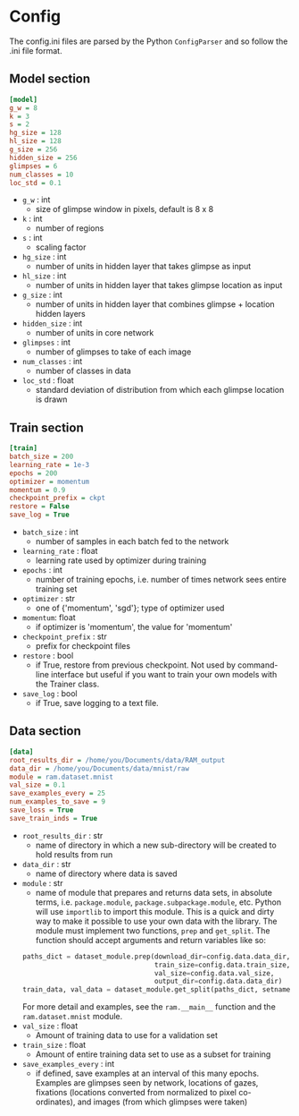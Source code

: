 # Config

The config.ini files are parsed by the Python `ConfigParser` and so follow the .ini file format.

## Model section
```ini
[model]
g_w = 8
k = 3
s = 2
hg_size = 128
hl_size = 128
g_size = 256
hidden_size = 256
glimpses = 6
num_classes = 10
loc_std = 0.1
```
- `g_w` : int
  + size of glimpse window in pixels, default is 8 x 8
- `k` : int
  + number of regions
- `s` : int
  + scaling factor
- `hg_size` : int
  + number of units in hidden layer that takes glimpse as input
- `hl_size` : int
  + number of units in hidden layer that takes glimpse location as input
- `g_size` : int
  + number of units in hidden layer that combines glimpse + location hidden layers
- `hidden_size` : int
  + number of units in core network
- `glimpses` : int
  + number of glimpses to take of each image
- `num_classes` : int
  + number of classes in data
- `loc_std` : float
  + standard deviation of distribution from which each glimpse location is drawn

## Train section
```ini
[train]
batch_size = 200
learning_rate = 1e-3
epochs = 200
optimizer = momentum
momentum = 0.9
checkpoint_prefix = ckpt
restore = False
save_log = True
```
- `batch_size` : int
  + number of samples in each batch fed to the network
- `learning_rate` : float
  + learning rate used by optimizer during training
- `epochs` : int
  + number of training epochs, i.e. number of times network sees entire training set
- `optimizer` : str
  + one of {'momentum', 'sgd'}; type of optimizer used
- `momentum`: float
  + if optimizer is 'momentum', the value for 'momentum'
- `checkpoint_prefix` : str
  + prefix for checkpoint files
- `restore` : bool
  + if True, restore from previous checkpoint. Not used by command-line interface but
  useful if you want to train your own models with the Trainer class.
- `save_log` : bool
  + if True, save logging to a text file.


## Data section
```ini
[data]
root_results_dir = /home/you/Documents/data/RAM_output
data_dir = /home/you/Documents/data/mnist/raw
module = ram.dataset.mnist
val_size = 0.1
save_examples_every = 25
num_examples_to_save = 9
save_loss = True
save_train_inds = True
```
- `root_results_dir` : str
  + name of directory in which a new sub-directory will be created to hold results from run
- `data_dir` : str
  + name of directory where data is saved
- `module` : str
  + name of module that prepares and returns data sets, in absolute terms, i.e. 
   `package.module`, `package.subpackage.module`, etc. Python will use `importlib` to 
   import this module. This is a quick and dirty way to make it possible to use your 
   own data with the library. The module must implement two functions, `prep` and `get_split`.
   The function should accept arguments and return variables like so:
   ```Python
   paths_dict = dataset_module.prep(download_dir=config.data.data_dir,
                                    train_size=config.data.train_size,
                                    val_size=config.data.val_size,
                                    output_dir=config.data.data_dir)
   train_data, val_data = dataset_module.get_split(paths_dict, setname=['train', 'val'])
   ```
   For more detail and examples, see the `ram.__main__` function and the `ram.dataset.mnist` module.
- `val_size` : float
  + Amount of training data to use for a validation set
- `train_size` : float
  + Amount of entire training data set to use as a subset for training
- `save_examples_every` : int
  + if defined, save examples at an interval of this many epochs. Examples are
  glimpses seen by network, locations of gazes, fixations (locations converted from normalized to
  pixel co-ordinates), and images (from which glimpses were taken)